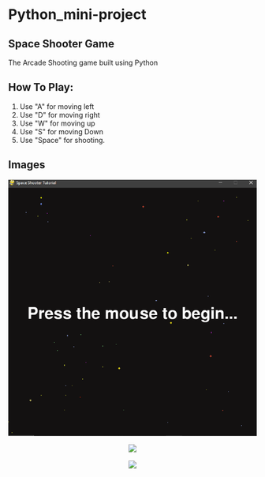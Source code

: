 # Python_mini-project
## Space Shooter Game
 The Arcade Shooting game built using Python
 
 ## How To Play:
 1. Use "A" for moving left
 2. Use "D" for moving right
 3. Use "W" for moving up
 4. Use "S" for moving Down 
 5. Use "Space" for shooting.

## Images
<p align="center">
  <img src="https://github.com/SarthakVerma26/291197_python_mini-project/blob/main/Images/img1.png">
</p>
<p align="center">
  <img src="https://github.com/SarthakVerma26/291197_python_mini-project/tree/main/Images/img2.png">
</p>
<p align="center">
  <img src="https://github.com/SarthakVerma26/291197_python_mini-project/tree/main/Images/img3.png">
</p>
